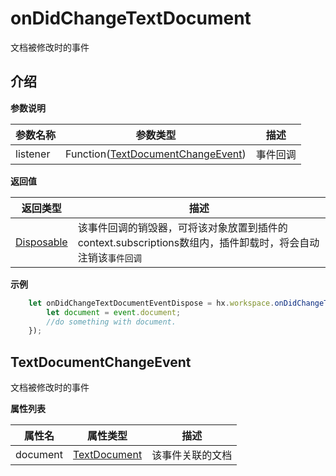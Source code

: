 # onDidChangeTextDocument

文档被修改时的事件

## 介绍

**参数说明**

|参数名称	|参数类型															|描述		|
|--			|--																	|--			|
|listener	|Function([TextDocumentChangeEvent](#TextDocumentChangeEvent))	|事件回调	|

**返回值**

|返回类型	|描述				|
|--			|--					|
|[Disposable](/ExtensionDocs/Api/other/Disposable)	|该事件回调的销毁器，可将该对象放置到插件的context.subscriptions数组内，插件卸载时，将会自动注销该`事件回调`	|

**示例**
``` javascript
    let onDidChangeTextDocumentEventDispose = hx.workspace.onDidChangeTextDocument(function(event){
        let document = event.document;
        //do something with document.
    });
```

## TextDocumentChangeEvent
文档被修改时的事件

**属性列表**

|属性名		|属性类型						|描述				|
|--			|--								|--					|
|document	|[TextDocument](/ExtensionDocs/Api/windows/TextEditor.md#TextDocument)	|该事件关联的文档	|